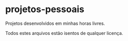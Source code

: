 # projetos-pessoais
Projetos desenvolvidos em minhas horas livres.

Todos estes arquivos estão isentos de qualquer licença.
